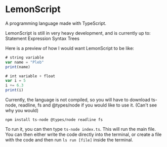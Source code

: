 # LemonScript
A programming language made with TypeScript.

LemonScript is still in very heavy development, and is currently up to: Statement Expression Syntax Trees

Here is a preview of how I would want LemonScript to be like:
```js
# string variable
var name = "Pleb"
print(name)

# int variable + float
var i = 5
i += 6.3
print(i)
```

Currently, the language is not compiled, so you will have to download ts-node, readline, fs and @types/node if you would like to use it. (Can't see why you would)

```npm install ts-node @types/node readline fs```

To run it, you can then type ```ts-node index.ts```. This will run the main file. You can then either write the code directly into the terminal, or create a file with the code and then run ```ls run [file]``` inside the terminal. 